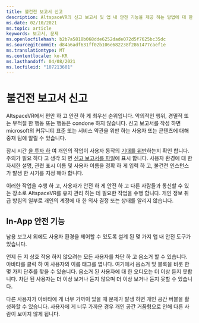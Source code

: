 ```yaml
---
title: 불건전 보고서 신고
description: AltspaceVR의 신고 보고서 및 앱 내 안전 기능을 제공 하는 방법에 대 한 최신 지침을 확인 하세요.
ms.date: 02/10/2021
ms.topic: article
keywords: 보고서, 문제
ms.openlocfilehash: b2b7a5818b068dde6252dade072d5f7625bc35dc
ms.sourcegitcommit: d84a6adf631ff02b106e682238f2861477caef1e
ms.translationtype: MT
ms.contentlocale: ko-KR
ms.lasthandoff: 04/08/2021
ms.locfileid: "107213601"
---
```

# <a name="filing-an-abuse-report"></a>불건전 보고서 신고

AltspaceVR에서 편안 하 고 안전 하 게 최우선 순위입니다. 악의적인 행위, 경멸적 또는 부적절 한 행동 또는 행동은 condone 하지 않습니다. 신고 보고서를 작성 하면 microsoft의 커뮤니티 표준 또는 서비스 약관을 위반 하는 사용자 또는 콘텐츠에 대해 중재 팀에 알릴 수 있습니다.

잠시 시간 [을 투자 하](community-standards.md) 여 개인의 작업이 사용자 동작의 [기대를 위반](https://altvr.com/terms-of-service/#:~:text=1%20Consideration.%20AltVR%20currently%20provides%20free%20access%20to,...%205%20Eligibility.%20...%206%20Additional%20Terms.%20)하는지 확인 합니다. 주의가 필요 하다 고 생각 되 면 [신고 보고서를 파일](https://help.altvr.com/hc/requests/new?ticket_form_id=360000032154)에 표시 합니다. 사용자 환경에 대 한 자세한 설명, 관련 표시 이름 및 사용자 이름을 정확 하 게 입력 하 고, 불건전 인스턴스가 발생 한 시기를 지정 해야 합니다. 

이러한 작업을 수행 하 고, 사용자가 안전 하 게 안전 하 고 다른 사람들과 통신할 수 있는 장소로 AltspaceVR를 유지 관리 하는 데 필요한 작업을 수행 합니다. 개인 정보 취급 방침의 일부로 개인의 계정에 대 한 의사 결정 또는 상태를 알리지 않습니다.

## <a name="in-app-safety-features"></a>In-App 안전 기능

남용 보고서 외에도 사용자 환경을 제어할 수 있도록 설계 된 몇 가지 앱 내 안전 도구가 있습니다. 

언제 든 지 상호 작용 하지 않으려는 모든 사용자를 차단 하 고 음소거 할 수 있습니다. 아바타를 클릭 하 여 사용자의 이름 태그를 엽니다. 여기에서 음소거 및 블록을 비롯 한 몇 가지 단추를 찾을 수 있습니다. 음소거 된 사용자에 대 한 오디오는 더 이상 듣지 못합니다. 차단 된 사용자는 더 이상 보거나 듣지 않으며 더 이상 보거나 듣지 못할 수 있습니다. 

다른 사용자가 아바타에 게 너무 가까이 있을 때 문제가 발생 하면 개인 공간 버블을 활성화할 수 있습니다. 사용자에 게 너무 가까운 경우 개인 공간 거품형으로 인해 다른 사람이 보이지 않게 됩니다. 